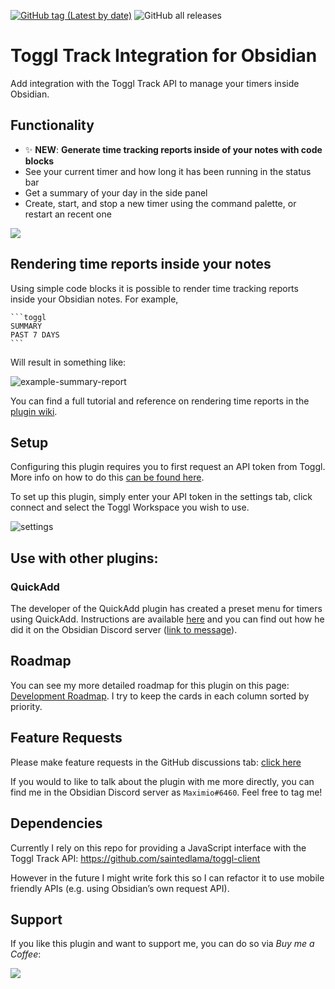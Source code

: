 [![GitHub tag (Latest by date)](https://img.shields.io/github/v/tag/mcndt/obsidian-toggl-integration)](https://github.com/mcndt/obsidian-toggl-integration/releases) ![GitHub all releases](https://img.shields.io/github/downloads/mcndt/obsidian-toggl-integration/total)
# Toggl Track Integration for Obsidian
Add integration with the Toggl Track API to manage your timers inside Obsidian.

## Functionality
- ✨ **NEW**: **Generate time tracking reports inside of your notes with code blocks**
- See your current timer and how long it has been running  in the status bar
- Get a summary of your day in the side panel
- Create, start, and stop a new timer using the command palette, or restart an recent one

![](https://raw.githubusercontent.com/mcndt/obsidian-toggl-integration/master/demo2.gif)

## Rendering time reports inside your notes

Using simple code blocks it is possible to render time tracking reports inside your Obsidian notes. For example,

~~~
```toggl
SUMMARY
PAST 7 DAYS
```
~~~

Will result in something like:

![example-summary-report](https://user-images.githubusercontent.com/23149353/148293946-4e70ede9-0a9f-401e-af4b-f954caaeed84.png)

You can find a full tutorial and reference on rendering time reports in the [plugin wiki](https://github.com/mcndt/obsidian-toggl-integration/wiki/Toggl-Query-Language-(TQL)-Reference).

## Setup

Configuring this plugin requires you to first request an API token from Toggl. More info on how to do this [can be found here](https://support.toggl.com/en/articles/3116844-where-is-my-api-token-located).

To set up this plugin, simply enter your API token in the settings tab, click connect and select the Toggl Workspace you wish to use.

![settings](https://raw.githubusercontent.com/mcndt/obsidian-toggl-integration/master/settings.png)

## Use with other plugins:

### QuickAdd

The developer of the QuickAdd plugin has created a preset menu for timers using QuickAdd. Instructions are available [here](https://github.com/chhoumann/quickadd/blob/master/docs/Examples/Macro_TogglManager.md) and you can find out how he did it on the Obsidian Discord server ([link to message](https://discord.com/channels/686053708261228577/707816848615407697/876069796553293835)).

## Roadmap

You can see my more detailed roadmap for this plugin on this page: [Development Roadmap](https://github.com/mcndt/obsidian-toggl-integration/projects/1). I try to keep the cards in each column sorted by priority.

## Feature Requests
Please make feature requests in the GitHub discussions tab: [click here](https://github.com/mcndt/obsidian-toggl-integration/discussions/categories/feature-requests)

If you would to like to talk about the plugin with me more directly, you can find me in the Obsidian Discord server as `Maximio#6460`. Feel free to tag me!

## Dependencies
Currently I rely on this repo for providing a JavaScript interface with the Toggl Track API: https://github.com/saintedlama/toggl-client

However in the future I might write fork this so I can refactor it to use mobile friendly APIs (e.g. using Obsidian’s own request API).

## Support
If you like this plugin and want to support me, you can do so via *Buy me a Coffee*:

<a href="https://www.buymeacoffee.com/mcndt"><img src="https://img.buymeacoffee.com/button-api/?text=Buy me a coffee&emoji=&slug=mcndt&button_colour=5F7FFF&font_colour=ffffff&font_family=Inter&outline_colour=000000&coffee_colour=FFDD00"></a>
